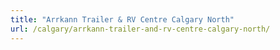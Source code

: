 ```yaml
---
title: "Arrkann Trailer & RV Centre Calgary North"
url: /calgary/arrkann-trailer-and-rv-centre-calgary-north/
---
```

